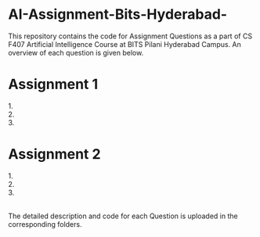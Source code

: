 # AI-Assignment-Bits-Hyderabad-

This repository contains the code for Assignment Questions as a part of CS F407 Artificial Intelligence Course at BITS Pilani Hyderabad Campus. An overview of each question is given below.

# Assignment 1 <br />
  1.<br />
  2.<br />
  3.<br />
# Assignment 2 <br />
  1.<br />
  2.<br />
  3.<br />

<br />
The detailed description and code for each Question is uploaded in the corresponding folders.
